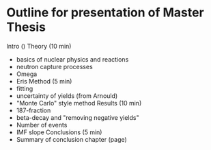 Outline for presentation of Master Thesis
==================================================

Intro ()
Theory (10 min)
 - basics of nuclear physics and reactions
 - neutron capture processes
 - Omega
 - Eris
Method (5 min)
 - fitting
 - uncertainty of yields (from Arnould)
 - "Monte Carlo" style method
Results (10 min)
 - 187-fraction
 - beta-decay and "removing negative yields"
 - Number of events
 - IMF slope
Conclusions (5 min)
 - Summary of conclusion chapter (page)
